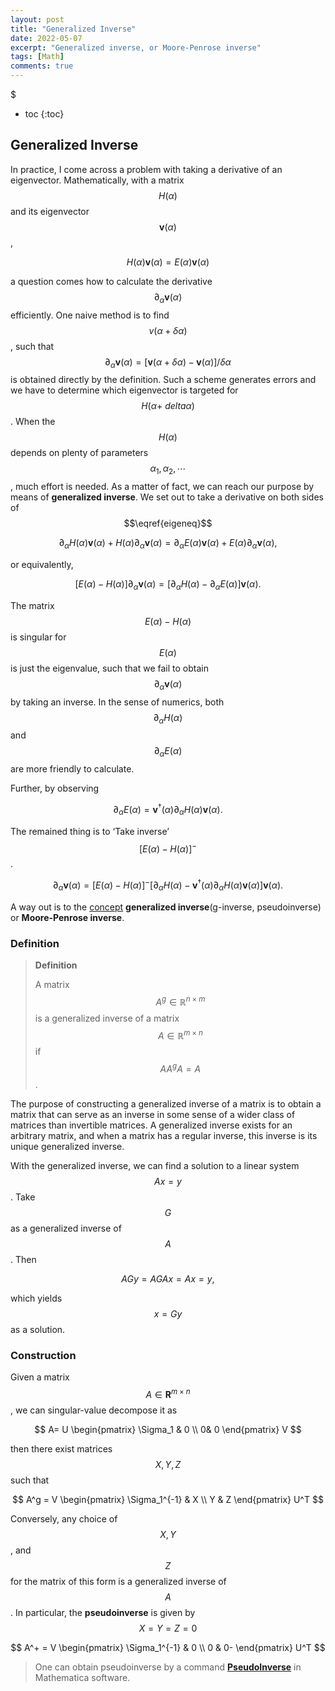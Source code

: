 ```yaml
---
layout: post
title: "Generalized Inverse"
date: 2022-05-07
excerpt: "Generalized inverse, or Moore-Penrose inverse"
tags: [Math]
comments: true
---
```

$
* toc
{:toc}

## Generalized Inverse

In practice, I come across a problem with taking a derivative of an eigenvector. Mathematically,  with  a matrix $$H(\alpha)$$ and its eigenvector $$\mathbf v(\alpha)$$, 

$$
H(\alpha )\mathbf v(\alpha )=E(\alpha)\mathbf v(\alpha)
\label{eigeneq} 
$$

a question comes how to calculate the derivative $$\partial_\alpha\mathbf v(\alpha )$$ efficiently. One naive method is to find $$v(\alpha+\delta \alpha )$$, such that $$\partial_\alpha \mathbf v(\alpha)=[\mathbf v(\alpha+\delta\alpha)-\mathbf v(\alpha)]/\delta\alpha$$ is obtained directly by the definition. Such a scheme generates errors and we have to determine which eigenvector is targeted for $$H(\alpha+\
delta\alpha)$$. When the $$H(\alpha)$$ depends on plenty of parameters $$\alpha_1,\alpha_2,\cdots$$, much effort is needed. 
As a matter of fact, we can reach our purpose by means of __generalized inverse__. We set out to take a derivative on both sides of  $$\eqref{eigeneq}$$

$$
\partial_\alpha H(\alpha)\mathbf v(\alpha)+H(\alpha)\partial_\alpha\mathbf v(\alpha)=\partial_\alpha E(\alpha)\mathbf v(\alpha)+E(\alpha) \partial_\alpha\mathbf v(\alpha),
$$

or equivalently,

$$
[E(\alpha)-H(\alpha)]\partial_\alpha\mathbf v(\alpha) = [\partial_\alpha H(\alpha)-\partial_\alpha E(\alpha)] \mathbf v(\alpha).
$$

The matrix $$E(\alpha)-H(\alpha)$$ is singular for  $$E(\alpha)$$ is just the eigenvalue, such that we fail to obtain $$\partial_\alpha\mathbf v(\alpha)$$ by taking an inverse. 
In the sense of numerics, both $$\partial_\alpha H(\alpha)$$ and $$\partial_\alpha E(\alpha)$$ are more friendly to calculate. 

Further, by observing 

$$
\partial_\alpha E(\alpha) = \mathbf v^\dagger (\alpha )\partial_\alpha H(\alpha)\mathbf v(\alpha).
$$

The remained thing is to ‘Take inverse’ $$[E(\alpha)-H(\alpha)]^-$$.

$$
\partial_\alpha \mathbf v(\alpha) = [E(\alpha)-H(\alpha)]^-[\partial_\alpha H(\alpha)-\mathbf v^\dagger (\alpha )\partial_\alpha H(\alpha)\mathbf v(\alpha)]\mathbf v(\alpha).
$$

A way out is to the [concept](https://en.wikipedia.org/wiki/Generalized_inverse) __generalized inverse__(g-inverse, pseudoinverse) or __Moore-Penrose inverse__.

### Definition

>  **Definition** 
>
>  A matrix $$A^g\in \mathbb R ^{n\times m }$$ is a generalized inverse of a matrix $$A\in \mathbb R^{m\times n }$$ if $$A A^gA=A$$. 

The purpose of constructing a generalized inverse of a matrix is to obtain a matrix that can serve as an inverse in some sense of a wider class of matrices than invertible matrices. A generalized inverse exists for an arbitrary matrix, and when a matrix has a regular inverse, this inverse is its unique generalized inverse. 

With the generalized inverse, we can find a solution to a linear system $$Ax=y$$. Take $$G$$ as a generalized inverse of $$A$$. Then 

$$
AGy=AGAx=Ax=y,
$$

which yields $$x=Gy$$ as a solution. 

### Construction

Given a matrix $$A\in \mathbf R^{m\times n }$$, we can singular-value decompose it as 

$$
A= U \begin{pmatrix}
\Sigma_1  & 0 \\ 0& 0
\end{pmatrix} V
$$

then there exist matrices $$X, Y,Z$$ such that 

$$
A^g = V \begin{pmatrix} \Sigma_1^{-1}  & X \\ Y & Z \end{pmatrix} U^T
$$

Conversely, any choice of $$X,Y$$, and $$Z$$ for the matrix of this form is a generalized inverse of $$A$$. In particular, the __pseudoinverse__ is given by $$X=Y=Z=0$$

$$
A^+ = V \begin{pmatrix} \Sigma_1^{-1}  & 0 \\ 0 & 0- \end{pmatrix} U^T
$$


> One can obtain pseudoinverse by a command [__PseudoInverse__](https://reference.wolfram.com/language/ref/PseudoInverse.html) in Mathematica software. 

